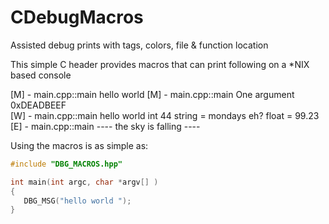 # CDebugMacros
Assisted debug prints with tags, colors, file &amp; function location

This simple C header provides macros that can print following on a *NIX based console

[M] - main.cpp::main hello world
[M] - main.cpp::main One argument 0xDEADBEEF  
[W] - main.cpp::main hello world int 44 string = mondays eh?  float = 99.23  
[E] - main.cpp::main ---- the sky is falling ---- 

Using the macros is as simple as:
```C++
#include "DBG_MACROS.hpp"

int main(int argc, char *argv[] )
{
   DBG_MSG("hello world ");
}
```


